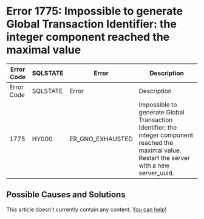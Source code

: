 
# Error 1775: Impossible to generate Global Transaction Identifier: the integer component reached the maximal value


| Error Code | SQLSTATE | Error | Description |
| --- | --- | --- | --- |
| Error Code | SQLSTATE | Error | Description |
| 1775 | HY000 | ER_GNO_EXHAUSTED | Impossible to generate Global Transaction Identifier: the integer component reached the maximal value. Restart the server with a new server_uuid. |




## Possible Causes and Solutions


This article doesn't currently contain any content. [You can help!](/kb/en/writing-and-editing-knowledge-base-articles/)

